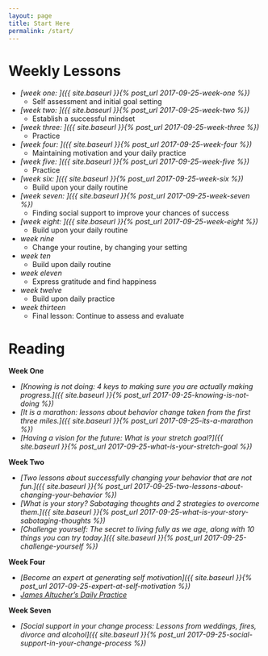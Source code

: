 ```yaml
---
layout: page
title: Start Here
permalink: /start/
---
```


# Weekly Lessons

* *[week one: ]({{ site.baseurl }}{% post_url 2017-09-25-week-one %})*
    * Self assessment and initial goal setting
* *[week two: ]({{ site.baseurl }}{% post_url 2017-09-25-week-two %})*
    * Establish a successful mindset
* *[week three: ]({{ site.baseurl }}{% post_url 2017-09-25-week-three %})*
    * Practice
* *[week four: ]({{ site.baseurl }}{% post_url 2017-09-25-week-four %})*
    * Maintaining motivation and your daily practice
* *[week five: ]({{ site.baseurl }}{% post_url 2017-09-25-week-five %})*
    * Practice
* *[week six: ]({{ site.baseurl }}{% post_url 2017-09-25-week-six %})*
    * Build upon your daily routine
* *[week seven: ]({{ site.baseurl }}{% post_url 2017-09-25-week-seven %})*
    * Finding social support to improve your chances of success
* *[week eight: ]({{ site.baseurl }}{% post_url 2017-09-25-week-eight %})*
    * Build upon your daily routine
* *week nine*
    * Change your routine, by changing your setting
* *week ten*
    * Build upon daily routine
* *week eleven*
    * Express gratitude and find happiness
* *week twelve*
    * Build upon daily practice
* *week thirteen*
    * Final lesson: Continue to assess and evaluate 

# Reading

**Week One**
* *[Knowing is not doing: 4 keys to making sure you are actually making progress.]({{ site.baseurl }}{% post_url 2017-09-25-knowing-is-not-doing %})*
* *[It is a marathon: lessons about behavior change taken from the first three miles.]({{ site.baseurl }}{% post_url 2017-09-25-its-a-marathon %})*
* *[Having a vision for the future: What is your stretch goal?]({{ site.baseurl }}{% post_url 2017-09-25-what-is-your-stretch-goal %})*

**Week Two**
* *[Two lessons about successfully changing your behavior that are not fun.]({{ site.baseurl }}{% post_url 2017-09-25-two-lessons-about-changing-your-behavior %})*
* *[What is your story? Sabotaging thoughts and 2 strategies to overcome them.]({{ site.baseurl }}{% post_url 2017-09-25-what-is-your-story-sabotaging-thoughts %})*
* *[Challenge yourself: The secret to living fully as we age, along with 10 things you can try today.]({{ site.baseurl }}{% post_url 2017-09-25-challenge-yourself %})*

**Week Four**
* *[Become an expert at generating self motivation]({{ site.baseurl }}{% post_url 2017-09-25-expert-at-self-motivation %})*
* *[James Altucher’s Daily Practice](http://www.jamesaltucher.com/start/)*

**Week Seven**
* *[Social support in your change process: Lessons from weddings, fires, divorce and alcohol]({{ site.baseurl }}{% post_url 2017-09-25-social-support-in-your-change-process %})*
